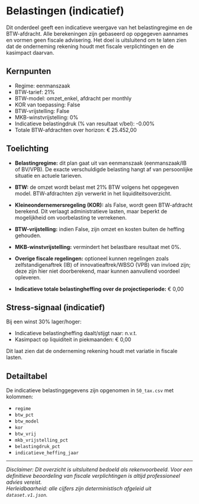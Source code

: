 # Belastingen (indicatief)

Dit onderdeel geeft een indicatieve weergave van het belastingregime en de BTW-afdracht. Alle berekeningen zijn gebaseerd op opgegeven aannames en vormen geen fiscale advisering. Het doel is uitsluitend om te laten zien dat de onderneming rekening houdt met fiscale verplichtingen en de kasimpact daarvan.

## Kernpunten

- Regime: eenmanszaak  
- BTW-tarief: 21%  
- BTW-model: omzet_enkel, afdracht per monthly  
- KOR van toepassing: False  
- BTW-vrijstelling: False  
- MKB-winstvrijstelling: 0%  
- Indicatieve belastingdruk (% van resultaat v/bel): -0.00%  
- Totale BTW-afdrachten over horizon: € 25.452,00  

## Toelichting

- **Belastingregime:** dit plan gaat uit van eenmanszaak (eenmanszaak/IB of BV/VPB). De exacte verschuldigde belasting hangt af van persoonlijke situatie en actuele tarieven.  
- **BTW:** de omzet wordt belast met 21% BTW volgens het opgegeven model. BTW-afdrachten zijn verwerkt in het liquiditeitsoverzicht.  
- **Kleineondernemersregeling (KOR):** als False, wordt geen BTW-afdracht berekend. Dit verlaagt administratieve lasten, maar beperkt de mogelijkheid om voorbelasting te verrekenen.  
- **BTW-vrijstelling:** indien False, zijn omzet en kosten buiten de heffing gehouden.  
- **MKB-winstvrijstelling:** vermindert het belastbare resultaat met 0%.  
- **Overige fiscale regelingen:** optioneel kunnen regelingen zoals zelfstandigenaftrek (IB) of innovatieaftrek/WBSO (VPB) van invloed zijn; deze zijn hier niet doorberekend, maar kunnen aanvullend voordeel opleveren.  


- **Indicatieve totale belastingheffing over de projectieperiode:** € 0,00


## Stress-signaal (indicatief)

Bij een winst 30% lager/hoger:
- Indicatieve belastingheffing daalt/stijgt naar: n.v.t.  
- Kasimpact op liquiditeit in piekmaanden: € 0,00  

Dit laat zien dat de onderneming rekening houdt met variatie in fiscale lasten.

## Detailtabel

De indicatieve belastinggegevens zijn opgenomen in `50_tax.csv` met kolommen:

- `regime`
- `btw_pct`
- `btw_model`
- `kor`
- `btw_vrij`
- `mkb_vrijstelling_pct`
- `belastingdruk_pct`
- `indicatieve_heffing_jaar`

---

_Disclaimer: Dit overzicht is uitsluitend bedoeld als rekenvoorbeeld. Voor een definitieve beoordeling van fiscale verplichtingen is altijd professioneel advies vereist._  
_Herleidbaarheid: alle cijfers zijn deterministisch afgeleid uit `dataset.v1.json`._
